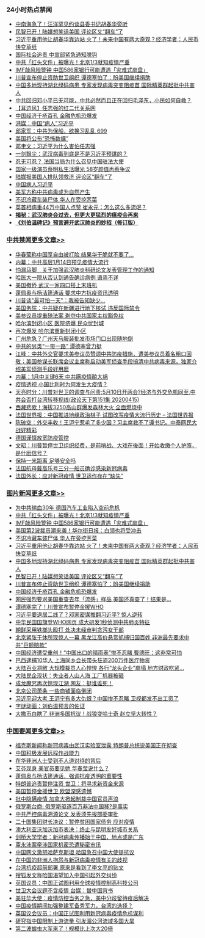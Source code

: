 <div class="catlist">
<h3>24小时热点禁闻</h3>
<ul>
<li><a href="https://github.com/fqnews/bnews/blob/master/cbnews/20200415/1312877.md">中南海急了！汪洋罕见约谈县委书记胡春华旁听</a></li>
<li><a href="https://github.com/fqnews/bnews/blob/master/topimagenews/20200415/1312931.md">民智已开！陆媒想笑话美国 评论区又“翻车”了</a></li>
<li><a href="https://github.com/fqnews/bnews/blob/master/topimagenews/20200415/1313139.md">习近平重用他让胡春华靠边站 火了！未来中国有两大奇观？经济学者：人民币快变草纸</a></li>
<li><a href="https://github.com/fqnews/bnews/blob/master/ssgc/20200415/1312956.md">国际社会追责 中宣部紧急通知脱钩</a></li>
<li><a href="https://github.com/fqnews/bnews/blob/master/topimagenews/20200416/1313275.md">中共「红头文件」被曝光！北京1/3就知疫情严重</a></li>
<li><a href="https://github.com/fqnews/bnews/blob/master/topimagenews/20200415/1313161.md">IMF敲风险警钟 中国586家银行可能遭遇「灾难式崩盘」</a></li>
<li><a href="https://github.com/fqnews/bnews/blob/master/topimagenews/20200415/1312923.md">川普宣布停止资助世卫组织 谭德塞怕了：盼美国继续捐助</a></li>
<li><a href="https://github.com/fqnews/bnews/blob/master/topimagenews/20200415/1313098.md">中国多地现持湖北绿码病患 专家发现病毒突变阻疫苗 国际精英群起批中共害人</a></li>
<li><a href="https://github.com/fqnews/bnews/blob/master/baitai/20200415/1313007.md">中共回归邓小平已无可能，中共必然而且正在回归毛泽东，小民如何自救？</a></li>
<li><a href="https://github.com/fqnews/bnews/blob/master/headline/20200415/1313048.md">【耳边风】任志强的红二代关系网</a></li>
<li><a href="https://github.com/fqnews/bnews/blob/master/topimagenews/20200415/1312903.md">中国经济千疮百孔 金融危机恐爆发</a></li>
<li><a href="https://github.com/fqnews/bnews/blob/master/cnnews/20200416/1313270.md">港媒：中国“病人”习近平</a></li>
<li><a href="https://github.com/fqnews/bnews/blob/master/bannedvideo/20200415/1313089.md">邱家军：中共为保船，欲换习乱乱 699 </a></li>
<li><a href="https://github.com/fqnews/bnews/blob/master/finance/20200415/1312908.md">美国将公布“恐怖数据”</a></li>
<li><a href="https://github.com/fqnews/bnews/blob/master/baitai/20200416/1313176.md">邓聿文：习近平为什么害怕任志强</a></li>
<li><a href="https://github.com/fqnews/bnews/blob/master/baitai/20200415/1312914.md">一剑飘尘&#65306;武汉病毒到底是不是习近平预谋的&#65311;</a></li>
<li><a href="https://github.com/fqnews/bnews/blob/master/cbnews/20200416/1313268.md">忍无可忍？ 法国当局为什么召见中国驻法大使</a></li>
<li><a href="https://github.com/fqnews/bnews/blob/master/yule/20200416/1313198.md">国家一级演员蔡明私生活曝光 58岁颜值再惹争议</a></li>
<li><a href="https://github.com/fqnews/bnews/blob/master/cbnews/20200415/1312888.md">陆媒报美国人排队领救济 评论区“翻车”了</a></li>
<li><a href="https://github.com/fqnews/bnews/blob/master/ssgc/20200415/1313094.md">中国病人习近平</a></li>
<li><a href="https://github.com/fqnews/bnews/blob/master/cnnews/20200416/1313280.md">美军方称中共病毒或为自然产生</a></li>
<li><a href="https://github.com/fqnews/bnews/blob/master/topimagenews/20200415/1313159.md">不识冷藏车装尸体 华人在旁挖荠菜</a></li>
<li><a href="https://github.com/fqnews/bnews/blob/master/cbnews/20200415/1312876.md">英首相病重44万中国人点赞 崔永元：怎么这么多流氓？</a></li>
<li><b><a href="https://github.com/fqnews/bnews/blob/master/comments/20200211/1275071.md" target="_blank">揭秘：武汉肺炎会过去，但更大更猛烈的瘟疫会再来</a></b></li>
<li><b><a href="https://github.com/fqnews/bnews/blob/master/comments/20200207/1272816.md" target="_blank">《刘伯温碑记》预言避开武汉肺炎的妙招（修订版）</a></b></li>
</ul>
</div>

<div class="catlist">
<h3><a href="https://github.com/fqnews/bnews/blob/master/cbnews/" target="_blank">中共禁闻</a><span><a href="https://github.com/fqnews/bnews/blob/master/cbnews/" target="_blank" rel="nofollow">更多文章>></a></span></h3>
<ul>
<li><a href="https://github.com/fqnews/bnews/blob/master/cbnews/20200416/1313522.md" target="_blank">华春莹称中国享自由被打脸 结果华干脆就不要了…</a></li>
<li><a href="https://github.com/fqnews/bnews/blob/master/cbnews/20200416/1313513.md" target="_blank">内幕：中共高层1月14日预见疫情大流行</a></li>
<li><a href="https://github.com/fqnews/bnews/blob/master/cbnews/20200416/1313512.md" target="_blank">怕漏马脚　关于加强武汉肺炎科研论文发表管理工作的通知</a></li>
<li><a href="https://github.com/fqnews/bnews/blob/master/cbnews/20200416/1313511.md" target="_blank">哈医大一院从否认到通告确诊病例 语焉不详</a></li>
<li><a href="https://github.com/fqnews/bnews/blob/master/cbnews/20200416/1313510.md" target="_blank">美国撤侨 武汉一家四口搭上末班机</a></li>
<li><a href="https://github.com/fqnews/bnews/blob/master/cbnews/20200416/1313504.md" target="_blank">蓬佩奥与杨洁篪通话 要求中方抗疫资讯透明</a></li>
<li><a href="https://github.com/fqnews/bnews/blob/master/cbnews/20200416/1313497.md" target="_blank">川普谈&quot;最可怕一天&quot;：我被告知缺少…</a></li>
<li><a href="https://github.com/fqnews/bnews/blob/master/cbnews/20200416/1313496.md" target="_blank">美国务院：中共疑在新疆进行地下核试 违反国际禁令</a></li>
<li><a href="https://github.com/fqnews/bnews/blob/master/cbnews/20200416/1313488.md" target="_blank">美参议员提重磅法案 剥夺中共国家主权豁免权</a></li>
<li><a href="https://github.com/fqnews/bnews/blob/master/cbnews/20200416/1313473.md" target="_blank">哈尔滨封闭小区 医院挤爆 民众忧封城</a></li>
<li><a href="https://github.com/fqnews/bnews/blob/master/cbnews/20200416/1313472.md" target="_blank">再次爆发 哈尔滨重新封闭小区</a></li>
<li><a href="https://github.com/fqnews/bnews/blob/master/cbnews/20200416/1313453.md" target="_blank">广州危急？广州天马服装批发市场门口出现随地倒</a></li>
<li><a href="https://github.com/fqnews/bnews/blob/master/cbnews/20200416/1313442.md" target="_blank">中共的另类“一带一路” 谭德塞曾力挺</a></li>
<li><a href="https://github.com/fqnews/bnews/blob/master/cbnews/20200416/1313437.md" target="_blank">江峰：中共外交官要求美参议员赞颂中共防疫措施，遭美参议员着名粗口回敬；美国参谋长联席会议主席称启动美军侦查手段搞清中共病毒来源，独家介绍美军侦测手段好用麽</a></li>
<li><a href="https://github.com/fqnews/bnews/blob/master/cbnews/20200416/1313416.md" target="_blank">内幕：1月中关键6天 中共瞒疫情酿大祸</a></li>
<li><a href="https://github.com/fqnews/bnews/blob/master/cbnews/20200416/1313122.md" target="_blank">疫情透视 小国比利时为何发生大疫情？</a></li>
<li><a href="https://github.com/fqnews/bnews/blob/master/cbnews/20200416/1313389.md" target="_blank">天亮时分：川普对世卫的调查与问责;5月10日开两会?经济与外交危机同至,中共会否打台湾转移视线(政论天下第151集 20200415)</a></li>
<li><a href="https://github.com/fqnews/bnews/blob/master/cbnews/20200416/1313382.md" target="_blank">西藏悲歌！海拔3250高山群爆发森林大火 全面燃烧中</a></li>
<li><a href="https://github.com/fqnews/bnews/blob/master/cbnews/20200416/1313376.md" target="_blank">法国世界报：中国推进地缘政治棋子 试图改写疫情大流行历史 &#8211; 法国世界报</a></li>
<li><a href="https://github.com/fqnews/bnews/blob/master/cbnews/20200416/1313356.md" target="_blank">陈破空：外交丰收！王沪宁惹毛了多少国？习主席救不了谭书记。中泰网民大战好精彩</a></li>
<li><a href="https://github.com/fqnews/bnews/blob/master/cbnews/20200416/1313352.md" target="_blank">德国谨慎放宽防疫管控</a></li>
<li><a href="https://github.com/fqnews/bnews/blob/master/cbnews/20200416/1313348.md" target="_blank">文昭：川普暂停世卫组织经费，是前哨战、大戏在後面！开始收缴个人护照，是什麽信号？</a></li>
<li><a href="https://github.com/fqnews/bnews/blob/master/cbnews/20200416/1313330.md" target="_blank">保持一米距离 足够安全吗</a></li>
<li><a href="https://github.com/fqnews/bnews/blob/master/cbnews/20200416/1313324.md" target="_blank">法国航母戴高乐号三分一船员确诊感染新冠病毒</a></li>
<li><a href="https://github.com/fqnews/bnews/blob/master/cbnews/20200416/1313309.md" target="_blank">法国外长：应对新冠疫情 世卫运作存在“缺失”</a></li>

</ul>
</div>
<div class="catlist">
<h3><a href="https://github.com/fqnews/bnews/blob/master/topimagenews/" target="_blank">图片新闻</a><span><a href="https://github.com/fqnews/bnews/blob/master/topimagenews/" target="_blank" rel="nofollow">更多文章>></a></span></h3>
<ul>
<li><a href="https://github.com/fqnews/bnews/blob/master/topimagenews/20200416/1313495.md" target="_blank">为中共输血30年 德国汽车工业陷入空前危机</a></li>
<li><a href="https://github.com/fqnews/bnews/blob/master/topimagenews/20200416/1313275.md" target="_blank">中共「红头文件」被曝光！北京1/3就知疫情严重</a></li>
<li><a href="https://github.com/fqnews/bnews/blob/master/topimagenews/20200415/1313161.md" target="_blank">IMF敲风险警钟 中国586家银行可能遭遇「灾难式崩盘」</a></li>
<li><a href="https://github.com/fqnews/bnews/blob/master/topimagenews/20200415/1313160.md" target="_blank">美国第2波裁员潮来袭！华尔街日报：白领也将受冲击</a></li>
<li><a href="https://github.com/fqnews/bnews/blob/master/topimagenews/20200415/1313159.md" target="_blank">不识冷藏车装尸体 华人在旁挖荠菜</a></li>
<li><a href="https://github.com/fqnews/bnews/blob/master/topimagenews/20200415/1313139.md" target="_blank">习近平重用他让胡春华靠边站 火了！未来中国有两大奇观？经济学者：人民币快变草纸</a></li>
<li><a href="https://github.com/fqnews/bnews/blob/master/topimagenews/20200415/1313098.md" target="_blank">中国多地现持湖北绿码病患 专家发现病毒突变阻疫苗 国际精英群起批中共害人</a></li>
<li><a href="https://github.com/fqnews/bnews/blob/master/topimagenews/20200415/1312931.md" target="_blank">民智已开！陆媒想笑话美国 评论区又“翻车”了</a></li>
<li><a href="https://github.com/fqnews/bnews/blob/master/topimagenews/20200415/1312923.md" target="_blank">川普宣布停止资助世卫组织 谭德塞怕了：盼美国继续捐助</a></li>
<li><a href="https://github.com/fqnews/bnews/blob/master/topimagenews/20200415/1312903.md" target="_blank">中国经济千疮百孔 金融危机恐爆发</a></li>
<li><a href="https://github.com/fqnews/bnews/blob/master/topimagenews/20200415/1312825.md" target="_blank">网民强烈要求美国重查去年「流感」样品 美国还真查了！结果是…</a></li>
<li><a href="https://github.com/fqnews/bnews/blob/master/topimagenews/20200415/1312714.md" target="_blank">谭德塞完了！川普宣布暂停金援WHO</a></li>
<li><a href="https://github.com/fqnews/bnews/blob/master/topimagenews/20200414/1312395.md" target="_blank">习近平要退居二线了？邓家密谋推翻习近平? 惊人逆转</a></li>
<li><a href="https://github.com/fqnews/bnews/blob/master/topimagenews/20200414/1312317.md" target="_blank">中华民国国旗登WHO网页 成大研发1秒侦测中共肺炎特征</a></li>
<li><a href="https://github.com/fqnews/bnews/blob/master/topimagenews/20200414/1312316.md" target="_blank">朝鲜采用铁榔头殴打 处决未经审判贪污女干部</a></li>
<li><a href="https://github.com/fqnews/bnews/blob/master/topimagenews/20200414/1312299.md" target="_blank">北京紧张干休所现惊人一幕 黑龙江高价悬赏抓捕归国百姓 非洲最先要求中共“巨额赔款”</a></li>
<li><a href="https://github.com/fqnews/bnews/blob/master/topimagenews/20200414/1312228.md" target="_blank">中国经济遭受重创！“中国出口的晴雨表”惨不忍睹 曹德旺：这非常可怕</a></li>
<li><a href="https://github.com/fqnews/bnews/blob/master/topimagenews/20200414/1312206.md" target="_blank">巴西逮捕10华人 上海同乡会长带头狂盗200万件医疗物资</a></li>
<li><a href="https://github.com/fqnews/bnews/blob/master/topimagenews/20200414/1312195.md" target="_blank">大陆百业凋敝 大规模裁员人心惶惶 各行“龙头企业”崩塌 地方财政吃紧&#8230;</a></li>
<li><a href="https://github.com/fqnews/bnews/blob/master/topimagenews/20200414/1312156.md" target="_blank">大陆民企现状：失业者人山人海 工厂机器被砸</a></li>
<li><a href="https://github.com/fqnews/bnews/blob/master/topimagenews/20200414/1312071.md" target="_blank">成龙魔咒再次惊现江湖 网友：挺谁谁死！</a></li>
<li><a href="https://github.com/fqnews/bnews/blob/master/topimagenews/20200414/1312060.md" target="_blank">北京公司萧条 一些商铺面临倒闭</a></li>
<li><a href="https://github.com/fqnews/bnews/blob/master/topimagenews/20200413/1311711.md" target="_blank">习近平迎大考 王沪宁有多大仇恨？中国惨不忍睹 卫视都发不出工资了</a></li>
<li><a href="https://github.com/fqnews/bnews/blob/master/comments/20200413/1311530.md" target="_blank">字谜动画：刘伯温预言的佐证</a></li>
<li><a href="https://github.com/fqnews/bnews/blob/master/topimagenews/20200413/1311606.md" target="_blank">大撒币白瞎了 非洲多国抗议！战狼变哈士奇 赵立坚大转性？</a></li>

</ul>
</div>
<div class="catlist">
<h3><a href="https://github.com/fqnews/bnews/blob/master/headline/" target="_blank">中国要闻</a><span><a href="https://github.com/fqnews/bnews/blob/master/headline/" target="_blank" rel="nofollow">更多文章>></a></span></h3>
<ul>
<li><a href="https://github.com/fqnews/bnews/blob/master/headline/20200416/1313438.md" target="_blank">福克斯新闻称新冠病毒由武汉实验室泄露 特朗普总统说美国正在彻查</a></li>
<li><a href="https://github.com/fqnews/bnews/blob/master/headline/20200416/1313392.md" target="_blank">中国积极发展远程作战能力</a></li>
<li><a href="https://github.com/fqnews/bnews/blob/master/headline/20200416/1313347.md" target="_blank">在华非洲人士受到不人道对待的背后</a></li>
<li><a href="https://github.com/fqnews/bnews/blob/master/headline/20200416/1313346.md" target="_blank">艾芬现身  美官员要见她  华春莹说什么？</a></li>
<li><a href="https://github.com/fqnews/bnews/blob/master/headline/20200416/1313286.md" target="_blank">蓬佩奥与杨洁篪通话，强调抗疫透明的重要性</a></li>
<li><a href="https://github.com/fqnews/bnews/blob/master/headline/20200416/1313283.md" target="_blank">特朗普追责暂停注资    世卫：将寻求新资金来源</a></li>
<li><a href="https://github.com/fqnews/bnews/blob/master/headline/20200416/1313266.md" target="_blank">美国暂停金援世卫  欧盟深感遗憾</a></li>
<li><a href="https://github.com/fqnews/bnews/blob/master/headline/20200416/1313265.md" target="_blank">批中隐瞒疫情  加拿大掀起制裁中国官员声浪</a></li>
<li><a href="https://github.com/fqnews/bnews/blob/master/headline/20200416/1313254.md" target="_blank">俄罗斯台商: 俄罗斯驱逐百万非法中国移?是事实</a></li>
<li><a href="https://github.com/fqnews/bnews/blob/master/headline/20200416/1313217.md" target="_blank">中共严控病毒溯源论文    发表须先报部委审批</a></li>
<li><a href="https://github.com/fqnews/bnews/blob/master/headline/20200416/1313202.md" target="_blank">二十国集团财长决议：暂停贫困国家债务  应对疫情</a></li>
<li><a href="https://github.com/fqnews/bnews/blob/master/headline/20200416/1313201.md" target="_blank">澳大利亚沃加沃加市表决：终止与昆明友好城市关系</a></li>
<li><a href="https://github.com/fqnews/bnews/blob/master/headline/20200416/1313180.md" target="_blank">剑桥大学学者：新冠病毒传播始于中国，地点或是广东</a></li>
<li><a href="https://github.com/fqnews/bnews/blob/master/headline/20200416/1313179.md" target="_blank">覃永沛案牵涉国家机密恐遭秘密审讯</a></li>
<li><a href="https://github.com/fqnews/bnews/blob/master/headline/20200416/1313178.md" target="_blank">中国网文激怒哈萨克斯坦  哈国急召中国大使提抗议</a></li>
<li><a href="https://github.com/fqnews/bnews/blob/master/headline/20200416/1313175.md" target="_blank">在中国的非洲人抱怨与新冠病毒疫情有关的歧视</a></li>
<li><a href="https://github.com/fqnews/bnews/blob/master/headline/20200416/1313174.md" target="_blank">台湾抗疫超前部署  原来是看到了李文亮的贴文</a></li>
<li><a href="https://github.com/fqnews/bnews/blob/master/headline/20200415/1313167.md" target="_blank">搜狐发文称哈国渴望加入中国引起外交纠纷</a></li>
<li><a href="https://github.com/fqnews/bnews/blob/master/headline/20200415/1313148.md" target="_blank">英国议员：中国正试图利用全球疫情控制高科技公司</a></li>
<li><a href="https://github.com/fqnews/bnews/blob/master/headline/20200415/1313147.md" target="_blank">世卫大会议题不含疫情   台媒：替中国背书</a></li>
<li><a href="https://github.com/fqnews/bnews/blob/master/headline/20200415/1313144.md" target="_blank">美驻华大使：疫情防控当务之急，美中分歧留待疫后解决</a></li>
<li><a href="https://github.com/fqnews/bnews/blob/master/headline/20200415/1313143.md" target="_blank">中国疫情期间加强整建军备秀军力，台湾的选择？</a></li>
<li><a href="https://github.com/fqnews/bnews/blob/master/headline/20200415/1313140.md" target="_blank">英国议会议员：中国正试图利用新冠病毒疫情危机谋利</a></li>
<li><a href="https://github.com/fqnews/bnews/blob/master/headline/20200415/1313124.md" target="_blank">研究指中国限制上游流量       引发湄公河流域多国大旱</a></li>
<li><a href="https://github.com/fqnews/bnews/blob/master/headline/20200415/1313105.md" target="_blank">第二波蝗虫大军来了！规模比上次大20倍</a></li>

</ul>
</div>